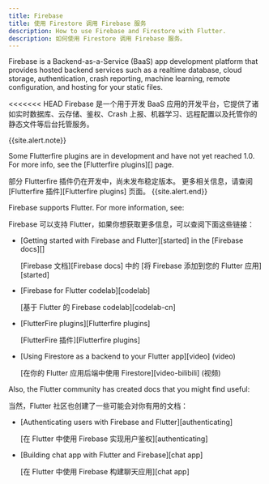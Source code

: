 ```yaml
---
title: Firebase
title: 使用 Firestore 调用 Firebase 服务
description: How to use Firebase and Firestore with Flutter.
description: 如何使用 Firestore 调用 Firebase 服务。
---
```


Firebase is a Backend-as-a-Service (BaaS) app development platform
that provides hosted backend services such as a realtime database,
cloud storage, authentication, crash reporting, machine learning,
remote configuration, and hosting for your static files.

<<<<<<< HEAD
Firebase 是一个用于开发 BaaS 应用的开发平台，它提供了诸如实时数据库、云存储、鉴权、Crash 上报、机器学习、远程配置以及托管你的静态文件等后台托管服务。

{{site.alert.note}}

  Some Flutterfire plugins are in development and have not yet
  reached 1.0. For more info, see the [Flutterfire plugins][] page.
  
  部分 Flutterfire 插件仍在开发中，尚未发布稳定版本。
  更多相关信息，请查阅 [Flutterfire 插件][Flutterfire plugins] 页面。
{{site.alert.end}}

Firebase supports Flutter. For more information, see:

Firebase 可以支持 Flutter，如果你想获取更多信息，可以查阅下面这些链接：

* [Getting started with Firebase and Flutter][started]
   in the [Firebase docs][]
  
  [Firebase 文档][Firebase docs] 中的 [将 Firebase 添加到您的 Flutter 应用][started]

* [Firebase for Flutter codelab][codelab]

  [基于 Flutter 的 Firebase codelab][codelab-cn]

* [FlutterFire plugins][Flutterfire plugins]
  
  [FlutterFire 插件][Flutterfire plugins]
  
* [Using Firestore as a backend to your Flutter app][video] (video)
   
  [在你的 Flutter 应用后端中使用 Firestore][video-bilibili] (视频)

Also, the Flutter community has created docs that you might find useful:

当然，Flutter 社区也创建了一些可能会对你有用的文档：

* [Authenticating users with Firebase and Flutter][authenticating]
   
  [在 Flutter 中使用 Firebase 实现用户鉴权][authenticating]
   
* [Building chat app with Flutter and Firebase][chat app]
   
  [在 Flutter 中使用 Firebase 构建聊天应用][chat app]